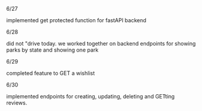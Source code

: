 6/27

implemented get protected function for fastAPI backend

6/28

did not "drive today. we worked together on backend endpoints for showing parks by state and showing one park

6/29

completed feature to GET a wishlist

6/30

implemented endpoints for creating, updating, deleting and GETting reviews.
